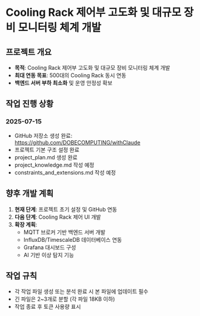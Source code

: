 # Cooling Rack 제어부 고도화 및 대규모 장비 모니터링 체계 개발

## 프로젝트 개요
- **목적**: Cooling Rack 제어부 고도화 및 대규모 장비 모니터링 체계 개발
- **최대 연동 목표**: 500대의 Cooling Rack 동시 연동
- **백엔드 서버 부하 최소화** 및 운영 안정성 확보

## 작업 진행 상황

### 2025-07-15
- GitHub 저장소 생성 완료: https://github.com/DOBECOMPUTING/withClaude
- 프로젝트 기본 구조 설정 완료
- project_plan.md 생성 완료
- project_knowledge.md 작성 예정
- constraints_and_extensions.md 작성 예정

## 향후 개발 계획
1. **현재 단계**: 프로젝트 초기 설정 및 GitHub 연동
2. **다음 단계**: Cooling Rack 제어 UI 개발
3. **확장 계획**: 
   - MQTT 브로커 기반 백엔드 서버 개발
   - InfluxDB/TimescaleDB 데이터베이스 연동
   - Grafana 대시보드 구성
   - AI 기반 이상 탐지 기능

## 작업 규칙
- 각 작업 파일 생성 또는 분석 완료 시 본 파일에 업데이트 필수
- 긴 파일은 2~3개로 분할 (각 파일 18KB 이하)
- 작업 종료 후 토큰 사용량 표시
